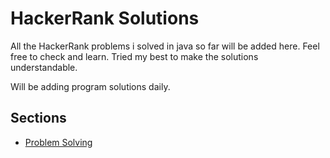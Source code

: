 # HackerRank Solutions
All the HackerRank problems i solved in java so far will be added here. Feel free to check and learn. Tried my best to make the solutions understandable.

Will be adding program solutions daily.

## Sections
* [Problem Solving](https://github.com/HemanthJyothula/HackerRank-Solutions/tree/main/Problem%20Solving)
